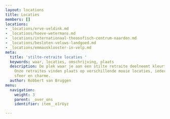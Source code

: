 ```yaml
---
layout: locations
title: Locaties
members: []
locations:
- _locations/erve-veldink.md
- _locations/hoeve-wetermans.md
- _locations/internationaal-theosofisch-centrum-naarden.md
- _locations/besloten-veluws-landgoed.md
- _locations/emmausklooster-in-velp.md
meta:
  title: 'stilte-retraite locaties '
  keywords: waar, locaties, omschrijving, plaats
  description: De plek waar je aan een stilte retraite deelneemt kleurt je ervaring.
    Onze retraites vinden plaats op verschillende mooie locaties, ieder met een eigen
    sfeer en charme.
  author: Robbert van Bruggen
menu:
  navigation:
    weight: 3
    parent: _over_ons
    identifier: item__e1rUyz

---
```


